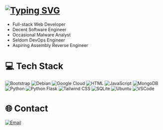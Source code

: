 # [![Typing SVG](https://readme-typing-svg.demolab.com?font=Fira+Code&pause=1000&color=4493f8&repeat=false&random=false&width=435&lines=--%20Hello%2C%20I%27m%20Bora%21)](https://git.io/typing-svg)

- Full-stack Web Developer
- Decent Software Engineer
- Occasional Malware Analyst
- Seldom DevOps Engineer
- Aspiring Assembly Reverse Engineer




# 💻 Tech Stack
![Bootstrap](https://img.shields.io/badge/Bootstrap-%233E1F5B.svg?style=for-the-badge&logo=bootstrap&logoColor=white) ![Debian](https://img.shields.io/badge/Debian-%23A80030.svg?style=for-the-badge&logo=debian&logoColor=white) ![Google Cloud](https://img.shields.io/badge/Google_Cloud-%230C4A8D.svg?style=for-the-badge&logo=google-cloud&logoColor=white) ![HTML](https://img.shields.io/badge/HTML-%23E34F26.svg?style=for-the-badge&logo=html5&logoColor=white) ![JavaScript](https://img.shields.io/badge/JavaScript-%23F7DF1E.svg?style=for-the-badge&logo=javascript&logoColor=white) ![MongoDB](https://img.shields.io/badge/MongoDB-%2304B2D9.svg?style=for-the-badge&logo=mongodb&logoColor=white) ![Python](https://img.shields.io/badge/Python-%233B4A6F.svg?style=for-the-badge&logo=python&logoColor=white) ![Python Flask](https://img.shields.io/badge/Python_Flask-%23000E2D.svg?style=for-the-badge&logo=flask&logoColor=white) ![Tailwind CSS](https://img.shields.io/badge/Tailwind_CSS-%2304B8A1.svg?style=for-the-badge&logo=tailwindcss&logoColor=white) ![SQLite](https://img.shields.io/badge/SQLite-%23074000.svg?style=for-the-badge&logo=sqlite&logoColor=white) ![Ubuntu](https://img.shields.io/badge/Ubuntu-%23E95420.svg?style=for-the-badge&logo=ubuntu&logoColor=white) ![VSCode](https://img.shields.io/badge/VSCode-%23007ACC.svg?style=for-the-badge&logo=visualstudiocode&logoColor=white)



# 🌐 Contact

[![Email](https://img.shields.io/badge/get%20in%20touch-blue?style=for-the-badge)](https://boraofficial.github.io#contact)
	
